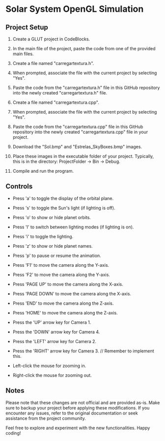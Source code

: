 # Solar System OpenGL Simulation

## Project Setup

1. Create a GLUT project in CodeBlocks.

2. In the main file of the project, paste the code from one of the provided main files.

3. Create a file named "carregartextura.h".

4. When prompted, associate the file with the current project by selecting "Yes".

5. Paste the code from the "carregartextura.h" file in this GitHub repository into the newly created "carregartextura.h" file.

6. Create a file named "carregartextura.cpp".

7. When prompted, associate the file with the current project by selecting "Yes".

8. Paste the code from the "carregartextura.cpp" file in this GitHub repository into the newly created "carregartextura.cpp" file in your project.

9. Download the "Sol.bmp" and "Estrelas_SkyBoxes.bmp" images.

10. Place these images in the executable folder of your project. Typically, this is in the directory: ProjectFolder -> Bin -> Debug.

11. Compile and run the program.

## Controls

- Press 'a' to toggle the display of the orbital plane.
- Press 's' to toggle the Sun's light (if lighting is off).
- Press 'o' to show or hide planet orbits.
- Press 'I' to switch between lighting modes (if lighting is on).
- Press 'i' to toggle the lighting.
- Press 'z' to show or hide planet names.
- Press 'p' to pause or resume the animation.

- Press 'F1' to move the camera along the Y-axis.
- Press 'F2' to move the camera along the Y-axis.

- Press 'PAGE UP' to move the camera along the X-axis.
- Press 'PAGE DOWN' to move the camera along the X-axis.

- Press 'END' to move the camera along the Z-axis.
- Press 'HOME' to move the camera along the Z-axis.

- Press the 'UP' arrow key for Camera 1.
- Press the 'DOWN' arrow key for Camera 4.
- Press the 'LEFT' arrow key for Camera 2.
- Press the 'RIGHT' arrow key for Camera 3. // Remember to implement this.

- Left-click the mouse for zooming in.
- Right-click the mouse for zooming out.

## Notes

Please note that these changes are not official and are provided as-is. Make sure to backup your project before applying these modifications. If you encounter any issues, refer to the original documentation or seek assistance from the project community.

Feel free to explore and experiment with the new functionalities. Happy coding!
